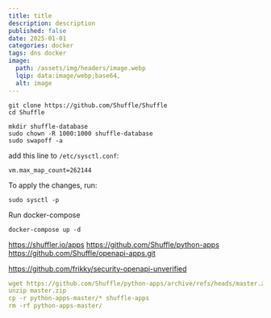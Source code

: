 ```yaml
---
title: title
description: description
published: false
date: 2025-01-01
categories: docker
tags: dns docker
image:
  path: /assets/img/headers/image.webp
  lqip: data:image/webp;base64,
  alt: image
---
```


```shell
git clone https://github.com/Shuffle/Shuffle
cd Shuffle
```

```shell
mkdir shuffle-database
sudo chown -R 1000:1000 shuffle-database
sudo swapoff -a
```

add this line to `/etc/sysctl.conf`:

```shell
vm.max_map_count=262144
```

To apply the changes, run:

```shell
sudo sysctl -p
```

Run docker-compose

```shell
docker-compose up -d
```

https://shuffler.io/apps
https://github.com/Shuffle/python-apps
https://github.com/Shuffle/openapi-apps.git

https://github.com/frikky/security-openapi-unverified

```yaml
wget https://github.com/Shuffle/python-apps/archive/refs/heads/master.zip
unzip master.zip
cp -r python-apps-master/* shuffle-apps
rm -rf python-apps-master/
```
